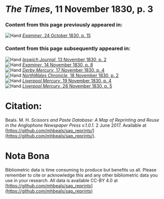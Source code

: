 # *The Times*, 11 November 1830, p. 3  
  
### Content from this page previously appeared in:  
![Hand](http://scissorsandpaste.net/wp-content/uploads/2017/06/smallhandpointer.png) [*Examiner*, 24 October 1830, p. 15](https://mhbeals.github.io/sap_html/Examiner/Examiner-24-October-1830-p-15)  
  
### Content from this page subsequently appeared in:  
![Hand](http://scissorsandpaste.net/wp-content/uploads/2017/06/smallhandpointer.png) [*Ipswich Journal*, 13 November 1830, p. 2](https://mhbeals.github.io/sap_html/Ipswich-Journal/Ipswich-Journal-13-November-1830-p-2)  
![Hand](http://scissorsandpaste.net/wp-content/uploads/2017/06/smallhandpointer.png) [*Examiner*, 14 November 1830, p. 8](https://mhbeals.github.io/sap_html/Examiner/Examiner-14-November-1830-p-8)  
![Hand](http://scissorsandpaste.net/wp-content/uploads/2017/06/smallhandpointer.png) [*Derby Mercury*, 17 November 1830, p. 4](https://mhbeals.github.io/sap_html/Derby-Mercury/Derby-Mercury-17-November-1830-p-4)  
![Hand](http://scissorsandpaste.net/wp-content/uploads/2017/06/smallhandpointer.png) [*NorthWales Chronicle*, 18 November 1830, p. 2](https://mhbeals.github.io/sap_html/NorthWales-Chronicle/NorthWales-Chronicle-18-November-1830-p-2)  
![Hand](http://scissorsandpaste.net/wp-content/uploads/2017/06/smallhandpointer.png) [*Liverpool Mercury*, 19 November 1830, p. 4](https://mhbeals.github.io/sap_html/Liverpool-Mercury/Liverpool-Mercury-19-November-1830-p-4)  
![Hand](http://scissorsandpaste.net/wp-content/uploads/2017/06/smallhandpointer.png) [*Liverpool Mercury*, 26 November 1830, p. 5](https://mhbeals.github.io/sap_html/Liverpool-Mercury/Liverpool-Mercury-26-November-1830-p-5)  


# Citation: 

Beals. M. H. *Scissors and Paste Database: A Map of Reprinting and Reuse in the Anglophone Newspaper Press v.1.0.1.* 2 June 2017. Available at [https://github.com/mhbeals/sap_reprints/](https://github.com/mhbeals/sap_reprints/). 

# Nota Bona

Bibliometric data is time consuming to produce but benefits us all. Please remember to cite or acknowledge this and any other bibliometric data you use in your research. All data is available CC-BY 4.0 at [https://github.com/mhbeals/sap_reprints](https://github.com/mhbeals/sap_reprints)